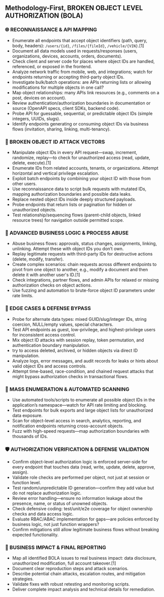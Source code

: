 ## Methodology-First, BROKEN OBJECT LEVEL AUTHORIZATION (BOLA) 

### 🌐 RECONNAISSANCE & API MAPPING

  - Enumerate all endpoints that accept object identifiers (path, query, body, headers): `/users/{id}`, `/files/{fileId}`, `/vehicle/{VIN}`.[1]
  - Document all data models used in requests/responses (users, organizations, devices, accounts, orders, documents).
  - Check client and server code for places where object IDs are handled, referenced, or exposed in the frontend.
  - Analyze network traffic from mobile, web, and integrations; watch for endpoints returning or accepting third-party object IDs.
  - Investigate bulk/batch operations: are APIs returning lists or allowing modifications for multiple objects in one call?
  - Map object relationships: many APIs link resources (e.g., comments on a post, devices on account).
  - Review authentication/authorization boundaries in documentation or source (OpenAPI specs, client SDKs, backend code).
  - Probe API for guessable, sequential, or predictable object IDs (simple integers, UUIDs, slugs).
  - Identify endpoints generating or consuming object IDs via business flows (invitation, sharing, linking, multi-tenancy).

### 🔎 BROKEN OBJECT ID ATTACK VECTORS

  - Manipulate object IDs in every API request—swap, increment, randomize, replay—to check for unauthorized access (read, update, delete, execute).[1]
  - Enumerate IDs from related accounts, tenants, or organizations. Attempt horizontal and vertical privilege escalation.
  - Exploit batch endpoints by combining your object ID with those from other users.
  - Use reconnaissance data to script bulk requests with mutated IDs, mapping authorization boundaries and possible data leaks.
  - Replace nested object IDs inside deeply structured payloads.
  - Probe endpoints that return lists or pagination for hidden or unauthorized objects.
  - Test relationship/sequencing flows (parent-child objects, linked resource trees) for navigation outside permitted scope.

### 💾 ADVANCED BUSINESS LOGIC & PROCESS ABUSE

  - Abuse business flows: approvals, status changes, assignments, linking, unlinking. Attempt these with object IDs you don’t own.
  - Replay legitimate requests with third-party IDs for destructive actions (delete, modify, transfer).
  - Create complex scenarios: chain requests across different endpoints to pivot from one object to another, e.g., modify a document and then delete it with another user's ID.[1]
  - Check integrations, partner flows, and admin APIs for relaxed or missing authorization checks on object actions.
  - Use fuzzing and automation to brute-force object ID parameters under rate limits.

### 🧠 EDGE CASES & DEFENSE BYPASS

  - Probe for alternate data types: mixed GUID/slug/integer IDs, string coercion, NULL/empty values, special characters.
  - Test API endpoints as guest, low-privilege, and highest-privilege users for inconsistent access control.
  - Mix object ID attacks with session replay, token permutation, and authentication boundary manipulation.
  - try to access deleted, archived, or hidden objects via direct ID manipulation.
  - Analyze logs, error messages, and audit records for leaks or hints about valid object IDs and access controls.
  - Attempt time-based, race-condition, and chained request attacks that might bypass authorization checks in transactional flows.

### 🎯 MASS ENUMERATION & AUTOMATED SCANNING

  - Use automated tools/scripts to enumerate all possible object IDs in the application’s namespace—watch for API rate limiting and blocking.
  - Test endpoints for bulk exports and large object lists for unauthorized data exposure.
  - Scan for object-level access in search, analytics, reporting, and notification endpoints returning cross-account objects.
  - Fuzz with high-speed requests—map authorization boundaries with thousands of IDs.

### 🛡️ AUTHORIZATION VERIFICATION & DEFENSE VALIDATION

  - Confirm object-level authorization logic is enforced server-side for every endpoint that touches data (read, write, update, delete, approve, assign).
  - Validate role checks are performed per object, not just at session or function level.
  - Test random/unpredictable ID generation—confirm they add value but do not replace authorization logic.
  - Review error handling—ensure no information leakage about the presence, name, or status of unowned objects.
  - Check defensive coding: test/unit/e2e coverage for object ownership checks and data access logic.
  - Evaluate RBAC/ABAC implementation for gaps—are policies enforced by business logic, not just function wrappers?
  - Confirm mitigations still allow legitimate business flows without breaking expected functionality.

### 🏁 BUSINESS IMPACT & FINAL REPORTING

  - Map all identified BOLA issues to real business impact: data disclosure, unauthorized modification, full account takeover.[1]
  - Document clear reproduction steps and attack scenarios.
  - Describe potential chain attacks, escalation routes, and mitigation strategies.
  - Validate fixes with robust retesting and monitoring scripts.
  - Deliver complete impact analysis and technical details for remediation.
